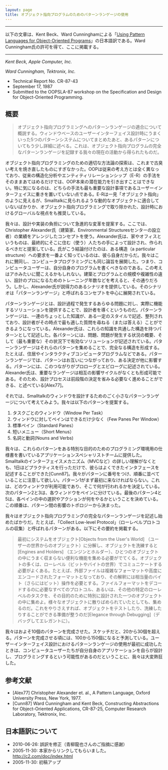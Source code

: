 ```yaml
---
layout: page
title: オブジェクト指向プログラムのためのパターンランゲージの使用
---
```


<hr />

以下の文章は、Kent Beck、Ward Cunninghamによる「[Using Pattern Languages for Object-Oriented Programs](http://c2.com/doc/oopsla87.html)」の日本語訳である。Ward Cunningham氏の許可を得て、ここに掲載する。

<hr />

*Kent Beck, Apple Computer, Inc.*

*Ward Cunningham, Tektronix, Inc.*

* Technical Report No. CR-87-43
* September 17, 1987
* Submitted to the OOPSLA-87 workshop on the Specification and Design for Object-Oriented Programming. 

## 概要
> オブジェクト指向プログラミングへのパターンランゲージの適合について概説する。ウィンドウベースのユーザーインターフェイス設計時にうまくいった5つのパターンシステムについてまとめたあと、あるパターンについてもう少し詳細に述べる。これは、オブジェクト指向プログラムの完全なパターンランゲージを記録する我々の現在の活動から得られたものだ。 

<!-- The search for an appropriate methodology for object-oriented programming has seen the usual rehash of tired old ideas, but the fact is that OOP is so different that no mere force-fit of structured analysis or entity-relationship methods will provide access to the potential inherent in OOP. In particular, neither of these methods address the user interface design issues that have obviously become of paramount importance. In addition, while E-R seems to be "object-oriented" it is not suited to the dynamic nature of objects as in Smalltalk and encourages the use of a global perspective while designing, a sure lose in object-oriented programming.-->

オブジェクト指向プログラミングのための適切な方法論の探索は、これまで古臭い考えを焼き直したものにすぎなかった。OOPは従来の考え方とは全く異なっており、従来の構造化分析やエンティティリレーションシップ（E-R）の手法をそのままあてはめるだけでは、OOP本来の潜在能力を引き出すことはできない。特に気になるのは、どちらの手法も最も重要な設計事項であるユーザーインターフェイスに重きを置いていない点である。E-Rは一見「オブジェクト指向」のように見えるが、Smalltalkに見られるような動的なオブジェクトに適合していないばかりか、オブジェクト指向プログラミングで取り除かれた、設計時におけるグローバルな視点をも推奨している。

<!-- We propose a radical shift in the burden of design and implementation, using concepts adapted from the work of Christopher Alexander, an architect and founder of the Center for Environmental Structures. Alexander proposes homes and offices be designed and built by their eventual occupants. These people, he reasons, know best their requirements for a particular structure. We agree, and make the same argument for computer programs. Computer users should write their own programs. The idea sounds foolish when one considers the size and complexity of both buildings and programs, and the years of training for the design professions. Yet Alexander offers a convincing scenario. It revolves around a concept called a "pattern language." -->

我々は、設計や実装の負担について急進的な変革を提案する。ここでは、Christopher Alexander氏（建築家、Environmental Structuresセンターの設立者）の業績をアレンジしたコンセプトを使う。Alexander氏は、家やオフィスというものは、最終的にそこに住む（使う）人たちの手によって設計され、作られるべきだと提案している。氏がこう結論付けたのは、ある構造（a particular structure）への要求を一番よく知っているのは、彼ら自身だからだ。我々はこれに賛同し、コンピュータプログラミングにも同じ論旨を展開した。つまり、コンピュータユーザーは、自分自身のプログラムを書くべきなのである。この考えはアホみたいに聞こえるかもしれない。建築とプログラムとの規模や複雑性の違い、設計のプロになるためのトレーニング年数などを考えると、その通りだろう。しかし、Alexander氏が説得力のあるシナリオを提供している。そのシナリオは「パターンランゲージ」と呼ばれるコンセプトを中心に展開されている。

<!-- A pattern language guides a designer by providing workable solutions to all of the problems known to arise in the course of design. It is a sequence of bits of knowledge written in a style and arranged in an order which leads a designer to ask (and answer) the right questions at the right time. Alexander encodes these bits of knowledge in written patterns, each sharing the same structure. Each has a statement of a problem, a summary of circumstances creating the problem and, most important, a solution that works in those circumstances. A pattern language collects the patterns for a complete structure, a residential building for example, or an interactive computer program. Within a pattern language, patterns connect to other patterns where decisions made in one influence the others. A written pattern includes these connections as prologue and epilogue. Alexander has shown that nontrivial languages can be organized without cycles in their influence and that this allows the design process to proceed without any need for reversing prior decisions [Alex77]. -->

パターンランゲージとは、設計過程で発生するあらゆる問題に対し、実際に機能するソリューションを提供することで、設計者を導くというものだ。パターンランゲージは、一連のちょっとした知識が、ある一定のスタイルで記述、整列されており、設計者がその時点で最も適した質問を尋ねる（または答える）ことができるようになっている。Alexander氏は、これらの知識を共通した構造を持つパターンとして記述した。各パターンには、問題、問題が発生する状況の概要、そして（最も重要な）その状況下で有効なソリューションが記述されている。パターンランゲージはそれらのパターンを集めることで、完全なる構造を形成する。たとえば、住居やインタラクティブコンピュータプログラムなどである。パターンランゲージでは、パターンはお互いにつながっており、ある決定が他に影響する。パターンには、このつながりがプロローグとエピローグに記述されている。Alexander氏は、重要なランゲージは相互の影響サイクルがなくとも形成可能である。そのため、設計プロセスは前段階の決定を省みる必要なく進めることができる、と述べている[Alex77]。

<!-- Consider a very small pattern language for designing Smalltalk windows. We suggest the following patterns: -->

それでは、Smalltalkのウィンドウを設計するためのごく小さなパターンランゲージについて考えてみよう。我々は以下のパターンを提案する。 

<!-- 
//1.  Window Per Task
//2. Few Panes Per Window
//3. Standard Panes
//4. Short Menus
//5. Nouns and Verbs 
-->

1. タスクごとのウィンドウ（Window Per Task） 
2. ウィンドウに対してペインはできるだけ少なく（Few Panes Per Window） 
3. 標準ペイン（Standard Panes） 
4. 短いメニュー（Short Menus） 
5. 名詞と動詞(Nouns and Verbs) 

<!-- We presented these patterns to a team of application specialists writing a specification for a special purpose programming environment. Without detailed understanding of any of Smalltalk's interface mechanisms (MVC for example) they were able to specify very reasonable interfaces after one day of practice [Cunn87]. Note that we sorted and numbered the patterns. Pattern 1 must be addressed first. It decides what windows will be available and what will be done in them. Next patterns 2 and 3 divide each window into panes. Finally patterns 4 and 5 determine what selections and actions will do within each pane. This order was derived from the topology of influences between each pattern.  -->

我々は、これらのパターンをある特別な目的のためのプログラミング環境用の仕様書を書いているアプリケーションスペシャリストチームに提供した。Smalltalkのインターフェイスメカニズム（MVCなど）の詳しい理解がなくとも、1日ほどプラクティスを行っただけで、彼らはよくできたインタフェースを記述することができた[Cunn87]。我々がパターンに番号をつけ、順番に並べていることに注意して欲しい。パターン1がまず最初に来なければならない。これは、どのウィンドウが利用可能であり、そこで何が行われるかを決定している。次のパターン2と3は、各ウィンドウをペインに分けている。最後のパターン4と5は、各ペインの中の選択やアクションが何をやるかということを決めている。この順番は、パターン間の影響のトポロジーから決まった。

<!--  We have begun writing a complete pattern language for object-oriented programming. An example from this language is the pattern entitled Collect Low-level Protocol. Here it is in abbreviated form: -->

我々はオブジェクト指向プログラミングの完全なパターンランゲージを記述し始めたばかりだ。たとえば、「Collect Low-level Protocol」（ローレベルプロトコルの収集）と呼ばれるパターンがある。以下にその要約を掲載する。 

<!-- Once you have initially decomposed a system into objects [Objects from the User's World] and refined the objects [Engines and Holders] you need to begin collecting useful functionality that doesn't particularly fit into any single object. Often many objects need to communicate with low-level (bit- or byte-oriented) parts of the system. For example, external files can have complex or highly encoded formats that require substantial byte or even bit manipulation to interpret. Collect all necessary protocol for decoding file formats or any other particular low-level task into an object specifically designed for the purpose. Do so even if you might otherwise spread it around several other objects. Once you have done this you are ready to begin testing and refining your objects [Elegance through Debugging]. -->

> 最初にシステムをオブジェクト[Objects from the User's World] （ユーザーの世界からのオブジェクト）に分解し、オブジェクトを洗練すると[Engines and Holders] （エンジンとホルダー）、ひとつのオブジェクトの中にうまく収まらない便利な機能を集める必要がでてくる。オブジェクトの多くは、ローレベル（ビットやバイトの世界）でコミュニケートする必要がよくある。たとえば、外部ファイルは複雑なフォーマットや高度にエンコードされたフォーマットとなっており、その解釈には相当量のバイト（さらにはビット）操作を必要とする。ファイルフォーマットをデコードするのに必要なすべてのプロトコル、あるいは、その他の特定のローレベルのタスクを、その目的のために特別に設計された一つのオブジェクトの中に集めよ。様々なオブジェクトに散りばめられていたとしても、集めるのだ。これをやりさえすれば、オブジェクトをテストしたり、洗練したりすることができる準備が整うのだ[Elegance through Debugging]（デバッグしてエレガントに）。

<!-- We have completed approximately ten patterns, have sketched out 20-30 more, and expect our finished pattern language to contain about 100-150 patterns. Our initial success using a pattern language for user interface design has left us quite enthusiastic about the possibilities for computer users designing and programming their own applications. -->

我々はおよそ10個のパターンを完成させた。スケッチだと、20から30個を超える。パターンを完成させる頃には、100から150個になると予測している。ユーザーインターフェイス設計におけるパターンランゲージの使用が最初に成功したときは、コンピュータユーザーたちが自分自身のアプリケーションを自らが設計し、プログラミングするという可能性があるのだということに、我々は大変熱狂した。

## 参考文献

* [Alex77] Christopher Alexander et. al., A Pattern Language, Oxford University Press, New York, 1977.
* [Cunn87] Ward Cunningham and Kent Beck, Constructing Abstractions for Object-Oriented Applications, CR-87-25, Computer Research Laboratory, Tektronix, Inc.


## 日本語訳について

* 2010-06-26: 誤訳を修正（青柳龍也さんのご指摘に感謝）
* 2005-11-30: 本家からリンクしてもらいました。http://c2.com/doc/index.html
* 2005-11-30: 初稿アップ
